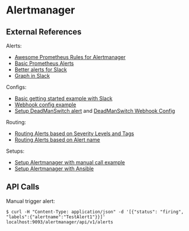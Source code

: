 # Alertmanager

## External References

Alerts:

- [Awesome Prometheus Rules for Alertmanager](https://awesome-prometheus-alerts.grep.to/rules.html)
- [Basic Prometheus Alerts](https://alex.dzyoba.com/blog/prometheus-alerts/)
- [Better alerts for Slack](https://medium.com/quiq-blog/better-slack-alerts-from-prometheus-49125c8c672b)
- [Graph in Slack](https://stackoverflow.com/questions/52918312/customizing-prometheus-alertmanager-notifications-in-slack)

Configs:

- [Basic getting started example with Slack](https://gist.github.com/l13t/d432b63641b6972b1f58d7c037eec88f)
- [Webhook config example](https://github.com/prometheus/alertmanager/pull/444#issuecomment-428493861)
- [Setup DeadManSwitch alert](https://www.noqcks.io/notes/2018/01/29/prometheus-alertmanager-deadmansswitch/) and [DeadManSwitch Webhook Config](https://github.com/prometheus/alertmanager/pull/444#issuecomment-428493861)

Routing:

- [Routing Alerts based on Severity Levels and Tags](https://rtfm.co.ua/en/prometheus-alertmanagers-alerts-receivers-and-routing-based-on-severity-level-and-tags/)
- [Routing Alerts based on Alert name](https://www.reddit.com/r/PrometheusMonitoring/comments/dmzm1k/alertmanager_notifications_how_to_notify_only_on/)

Setups:
- [Setup Alertmanager with manual call example](https://daenney.github.io/2018/04/21/setting-up-alertmanager)
- [Setup Alertmanager with Ansible](https://itnext.io/prometheus-with-alertmanager-f2a1f7efabd6)


## API Calls

Manual trigger alert:

```
$ curl -H "Content-Type: application/json" -d '[{"status": "firing", "labels":{"alertname":"TestAlert1"}}]' localhost:9093/alertmanager/api/v1/alerts
```
